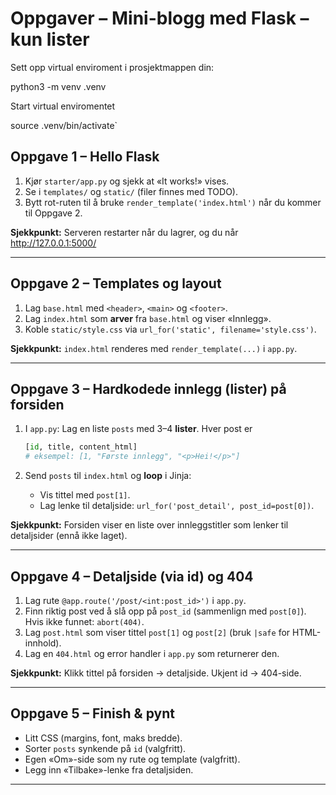 # Oppgaver – Mini-blogg med Flask – **kun lister**

Sett opp virtual enviroment i prosjektmappen din:

python3 -m venv .venv 

Start virtual enviromentet

source .venv/bin/activate`

## Oppgave 1 – Hello Flask

1. Kjør `starter/app.py` og sjekk at «It works!» vises.
2. Se i `templates/` og `static/` (filer finnes med TODO).
3. Bytt rot-ruten til å bruke `render_template('index.html')` når du kommer til Oppgave 2.

**Sjekkpunkt:** Serveren restarter når du lagrer, og du når http://127.0.0.1:5000/

---

## Oppgave 2 – Templates og layout

1. Lag `base.html` med `<header>`, `<main>` og `<footer>`.
2. Lag `index.html` som **arver** fra `base.html` og viser «Innlegg».
3. Koble `static/style.css` via `url_for('static', filename='style.css')`.

**Sjekkpunkt:** `index.html` renderes med `render_template(...)` i `app.py`.

---

## Oppgave 3 – Hardkodede innlegg (lister) på forsiden

1. I `app.py`: Lag en liste `posts` med 3–4 **lister**. Hver post er
   
   ```python
   [id, title, content_html]
   # eksempel: [1, "Første innlegg", "<p>Hei!</p>"]
   ```

2. Send `posts` til `index.html` og **loop** i Jinja:
   
   - Vis tittel med `post[1]`.
   - Lag lenke til detaljside: `url_for('post_detail', post_id=post[0])`.

**Sjekkpunkt:** Forsiden viser en liste over innleggstitler som lenker til detaljsider (ennå ikke laget).

---

## Oppgave 4 – Detaljside (via id) og 404

1. Lag rute `@app.route('/post/<int:post_id>')` i `app.py`.
2. Finn riktig post ved å slå opp på `post_id` (sammenlign med `post[0]`). Hvis ikke funnet: `abort(404)`.
3. Lag `post.html` som viser tittel `post[1]` og `post[2]` (bruk `|safe` for HTML-innhold).
4. Lag en `404.html` og error handler i `app.py` som returnerer den.

**Sjekkpunkt:** Klikk tittel på forsiden → detaljside. Ukjent id → 404-side.

---

## Oppgave 5 – Finish & pynt

- Litt CSS (margins, font, maks bredde).
- Sorter `posts` synkende på `id` (valgfritt).
- Egen «Om»-side som ny rute og template (valgfritt).
- Legg inn «Tilbake»-lenke fra detaljsiden.

---
